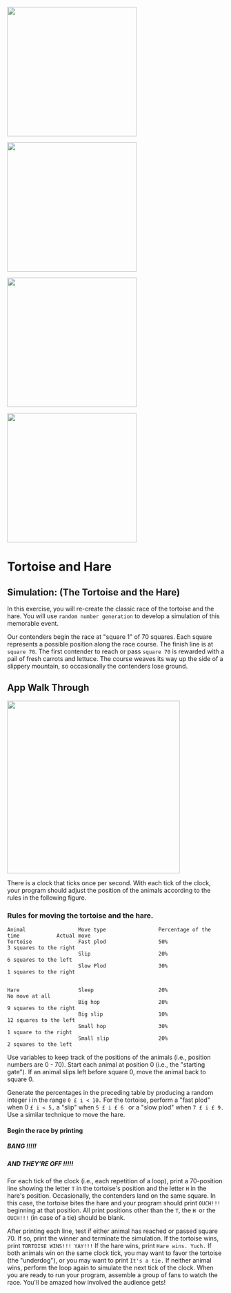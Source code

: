 
<img src= https://usercontent2.hubstatic.com/13149381.jpg width=300><br>

<img src= https://i.pinimg.com/originals/ed/04/e9/ed04e9defc1ff6826618da5589f62de8.jpg width=300><br>

<img src= https://images.reference.com/amg-cms-reference-images/media/moral-lesson-story-rabbit-turtle-race_cf23adab692f68cc.jpg width=300><br>

<img src= https://storynory.com/wp-content/uploads/2008/11/03-the-start-lr.jpg width=300><br>

# Tortoise and Hare

## Simulation: (The Tortoise and the Hare) 

In this exercise, you will re-create the classic race of the tortoise and the hare. You will use ```random number generation``` to develop a simulation of this memorable event.


Our contenders begin the race at "square 1" of 70 squares. Each square represents a possible position along the race course. The finish line is at ```square 70```. The first contender to reach or pass ```square 70``` is rewarded with a pail of fresh carrots and lettuce. The course weaves its way up the side of a slippery mountain, so occasionally the contenders lose ground.


## App Walk Through
<img src="http://g.recordit.co/6qyvimPDdV.gif" width=400><br>



There is a clock that ticks once per second. With each tick of the clock, your program should adjust the position of the animals according to the rules in the following figure.

### Rules for moving the tortoise and the hare.

```
Animal                 Move type                 Percentage of the time            Actual move
Tortoise               Fast plod                 50%                               3 squares to the right
                       Slip                      20%                               6 squares to the left
                       Slow Plod                 30%                               1 squares to the right
                        

Hare                   Sleep                     20%                               No move at all
                       Big hop                   20%                               9 squares to the right
                       Big slip                  10%                               12 squares to the left
                       Small hop                 30%                               1 square to the right
                       Small slip                20%                               2 squares to the left

```

Use variables to keep track of the positions of the animals (i.e., position numbers are 0 - 70). Start each animal at position 0 (i.e., the "starting gate"). If an animal slips left before square 0, move the animal back to square 0.

Generate the percentages in the preceding table by producing a random integer i in the range ```0 £ i < 10.``` For the tortoise, perform a "fast plod" when 0 ```£ i < 5,``` a "slip" when ```5 £ i £ 6 ``` or a "slow plod" when ```7 £ i £ 9.``` Use a similar technique to move the hare.

#### Begin the race by printing

##### BANG !!!!!

##### AND THEY'RE OFF !!!!!



For each tick of the clock (i.e., each repetition of a loop), print a 70-position line showing the letter ```T``` in the tortoise's position and the letter ```H``` in the hare's position. Occasionally, the contenders land on the same square. In this case, the tortoise bites the hare and your program should print ```OUCH!!!``` beginning at that position. All print positions other than the ```T```, the ```H ```or the ```OUCH!!!``` (in case of a tie) should be blank.

After printing each line, test if either animal has reached or passed square 70. If so, print the winner and terminate the simulation. If the tortoise wins, print ```TORTOISE WINS!!! YAY!!!``` If the hare wins, print ```Hare wins. Yuch.``` If both animals win on the same clock tick, you may want to favor the tortoise (the "underdog"), or you may want to print ```It's a tie.``` If neither animal wins, perform the loop again to simulate the next tick of the clock. When you are ready to run your program, assemble a group of fans to watch the race. You'll be amazed how involved the audience gets!
